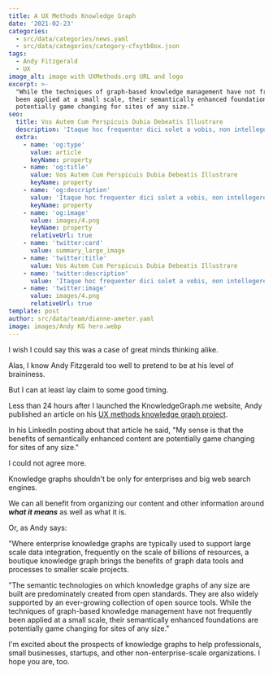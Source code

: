 ```yaml
---
title: A UX Methods Knowledge Graph
date: '2021-02-23'
categories:
  - src/data/categories/news.yaml
  - src/data/categories/category-cfxytb0ox.json
tags:
  - Andy Fitzgerald
  - UX
image_alt: image with UXMethods.org URL and logo
excerpt: >-
  "While the techniques of graph-based knowledge management have not frequently
  been applied at a small scale, their semantically enhanced foundations are
  potentially game changing for sites of any size."
seo:
  title: Vos Autem Cum Perspicuis Dubia Debeatis Illustrare
  description: 'Itaque hoc frequenter dici solet a vobis, non intellegere nos'
  extra:
    - name: 'og:type'
      value: article
      keyName: property
    - name: 'og:title'
      value: Vos Autem Cum Perspicuis Dubia Debeatis Illustrare
      keyName: property
    - name: 'og:description'
      value: 'Itaque hoc frequenter dici solet a vobis, non intellegere nos'
      keyName: property
    - name: 'og:image'
      value: images/4.png
      keyName: property
      relativeUrl: true
    - name: 'twitter:card'
      value: summary_large_image
    - name: 'twitter:title'
      value: Vos Autem Cum Perspicuis Dubia Debeatis Illustrare
    - name: 'twitter:description'
      value: 'Itaque hoc frequenter dici solet a vobis, non intellegere nos'
    - name: 'twitter:image'
      value: images/4.png
      relativeUrl: true
template: post
author: src/data/team/dianne-ameter.yaml
image: images/Andy KG hero.webp
---
```

I wish I could say this was a case of great minds thinking alike.

Alas, I know Andy Fitzgerald too well to pretend to be at his level of braininess.

But I can at least lay claim to some good timing.

Less than 24 hours after I launched the KnowledgeGraph.me website, Andy published an article on his [UX methods knowledge graph project](https://www.andyfitzgeraldconsulting.com/writing/boutique-knowledge-graph-ux-methods/).

In his LinkedIn posting about that article he said, "My sense is that the benefits of semantically enhanced content are potentially game changing for sites of any size."

I could not agree more.

Knowledge graphs shouldn't be only for enterprises and big web search engines.

We can all benefit from organizing our content and other information around ***what it means*** as well as what it is.

Or, as Andy says:

"Where enterprise knowledge graphs are typically used to support large scale data integration, frequently on the scale of billions of resources, a boutique knowledge graph brings the benefits of graph data tools and processes to smaller scale projects.

"The semantic technologies on which knowledge graphs of any size are built are predominately created from open standards. They are also widely supported by an ever-growing collection of open source tools. While the techniques of graph-based knowledge management have not frequently been applied at a small scale, their semantically enhanced foundations are potentially game changing for sites of any size."

I'm excited about the prospects of knowledge graphs to help professionals, small businesses, startups, and other non-enterprise-scale organizations. I hope you are, too.
